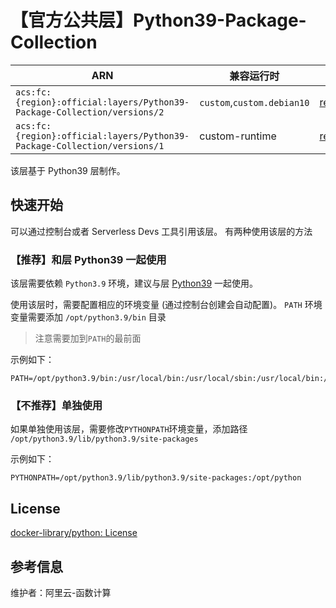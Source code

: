 
# 【官方公共层】Python39-Package-Collection

| ARN  |  兼容运行时  | 版本 |
|------|------|--------|
| `acs:fc:{region}:official:layers/Python39-Package-Collection/versions/2` | `custom`,`custom.debian10`   | [requirements.txt](requirements.txt) |
| `acs:fc:{region}:official:layers/Python39-Package-Collection/versions/1` | custom-runtime   | [requirements.txt](requirements.txt) |

该层基于 Python39 层制作。

## 快速开始
可以通过控制台或者 Serverless Devs 工具引用该层。
有两种使用该层的方法

### 【推荐】和层 Python39 一起使用

该层需要依赖 `Python3.9` 环境，建议与层 [Python39](../Python39/README.md) 一起使用。

使用该层时，需要配置相应的环境变量 (通过控制台创建会自动配置)。
`PATH` 环境变量需要添加 `/opt/python3.9/bin` 目录
> 注意需要加到`PATH`的最前面

示例如下：
```shell
PATH=/opt/python3.9/bin:/usr/local/bin:/usr/local/sbin:/usr/local/bin:/usr/sbin:/usr/bin:/sbin:/bin:/opt/bin
```

### 【不推荐】单独使用
如果单独使用该层，需要修改`PYTHONPATH`环境变量，添加路径 `/opt/python3.9/lib/python3.9/site-packages`

示例如下：
```shell
PYTHONPATH=/opt/python3.9/lib/python3.9/site-packages:/opt/python
```

## License
[docker-library/python: License](https://github.com/docker-library/python/blob/7b9d62e229bda6312b9f91b37ab83e33b4e34542/LICENSE)

## 参考信息
维护者：阿里云-函数计算